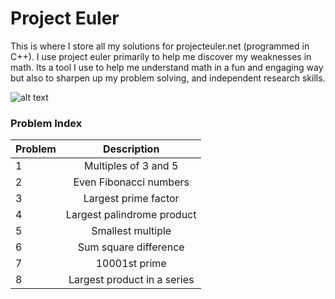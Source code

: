 <!-- https://github.com/adam-p/markdown-here/wiki/Markdown-Cheatsheet -->

Project Euler
=================
This is where I store all my solutions for projecteuler.net (programmed in C++).
I use project euler primarily to help me discover my weaknesses in math. Its a tool I use to
help me understand math in a fun and engaging way but also to sharpen up my problem solving, and
independent research skills.


![alt text](https://www.google.com/url?sa=i&rct=j&q=&esrc=s&source=images&cd=&cad=rja&uact=8&ved=0ahUKEwih3p3n8t3QAhVJ1WMKHWU-AHYQjRwIBw&url=http%3A%2F%2Fwww.cprdnewberg.org%2Fgeneral%2Fpage%2Fmath-gamers-active-summer-camp&psig=AFQjCNGt0cA1fEC65yHYwYb5x3z0WKM6lw&ust=1481056295162619 "C++ Logo")


### Problem Index

| Problem        | Description           |
| ------------- |:--------------------:|
| 1     | Multiples of 3 and 5 |
| 2     | Even Fibonacci numbers |
| 3     | Largest prime factor |
| 4     | Largest palindrome product |
| 5     | Smallest multiple |
| 6     | Sum square difference |
| 7     | 10001st prime |
| 8     | Largest product in a series |

